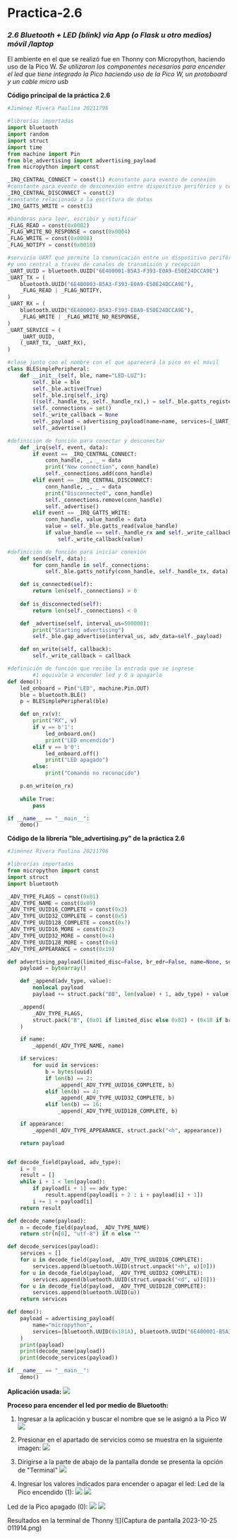 # Practica-2.6

### *2.6 Bluetooth + LED (blink) via App (o Flask u otro medios)  móvil /laptop*

El ambiente en el que se realizó fue en Thonny con Micropython, haciendo uso de la Pico W.
_Se utilizaron los componentes necesarios para encender el led que tiene integrado la Pico_
_haciendo uso de la Pico W, un protoboard y un cable micro usb_

**Código principal de la práctica 2.6**
```python
#Jiménez Rivera Paulina 20211796

#librerías importadas
import bluetooth
import random
import struct
import time
from machine import Pin
from ble_advertising import advertising_payload
from micropython import const

_IRQ_CENTRAL_CONNECT = const(1) #constante para evento de conexión
#constante para evento de desconexión entre dispositivo periférico y central
_IRQ_CENTRAL_DISCONNECT = const(2)
#constante relacionada a la escritura de datos
_IRQ_GATTS_WRITE = const(3)

#banderas para leer, escribir y notificar
_FLAG_READ = const(0x0002)
_FLAG_WRITE_NO_RESPONSE = const(0x0004)
_FLAG_WRITE = const(0x0008)
_FLAG_NOTIFY = const(0x0010)

#servicio UART que permite la comunicación entre un dispositivo periférico
#y uno central a traves de canales de transmisión y recepción 
_UART_UUID = bluetooth.UUID("6E400001-B5A3-F393-E0A9-E50E24DCCA9E")
_UART_TX = (
    bluetooth.UUID("6E400003-B5A3-F393-E0A9-E50E24DCCA9E"),
    _FLAG_READ | _FLAG_NOTIFY,
)
_UART_RX = (
    bluetooth.UUID("6E400002-B5A3-F393-E0A9-E50E24DCCA9E"),
    _FLAG_WRITE | _FLAG_WRITE_NO_RESPONSE,
)
_UART_SERVICE = (
    _UART_UUID,
    (_UART_TX, _UART_RX),
)

#clase junto con el nombre con el que aparecerá la pico en el móvil
class BLESimplePeripheral:
    def __init__(self, ble, name="LED-LUZ"):
        self._ble = ble
        self._ble.active(True)
        self._ble.irq(self._irq)
        ((self._handle_tx, self._handle_rx),) = self._ble.gatts_register_services((_UART_SERVICE,))
        self._connections = set()
        self._write_callback = None
        self._payload = advertising_payload(name=name, services=[_UART_UUID])
        self._advertise()

#definición de función para conectar y desconectar
    def _irq(self, event, data):
        if event == _IRQ_CENTRAL_CONNECT:
            conn_handle, _, _ = data
            print("New connection", conn_handle)
            self._connections.add(conn_handle)
        elif event == _IRQ_CENTRAL_DISCONNECT:
            conn_handle, _, _ = data
            print("Disconnected", conn_handle)
            self._connections.remove(conn_handle)
            self._advertise()
        elif event == _IRQ_GATTS_WRITE:
            conn_handle, value_handle = data
            value = self._ble.gatts_read(value_handle)
            if value_handle == self._handle_rx and self._write_callback:
                self._write_callback(value)

#definición de función para iniciar conexión
    def send(self, data):
        for conn_handle in self._connections:
            self._ble.gatts_notify(conn_handle, self._handle_tx, data)

    def is_connected(self):
        return len(self._connections) > 0
    
    def is_disconnected(self):
        return len(self._connections) < 0 

    def _advertise(self, interval_us=500000):
        print("Starting advertising")
        self._ble.gap_advertise(interval_us, adv_data=self._payload)

    def on_write(self, callback):
        self._write_callback = callback

#definición de función que recibe la entrada que se ingrese
        #1 equivale a encender led y 0 a apagarlo
def demo():
    led_onboard = Pin("LED", machine.Pin.OUT)
    ble = bluetooth.BLE()
    p = BLESimplePeripheral(ble)

    def on_rx(v):
        print("RX", v)
        if v == b'1':
            led_onboard.on()
            print("LED encendido")
        elif v == b'0':
            led_onboard.off()
            print("LED apagado")
        else:
            print("Comando no reconocido")

    p.on_write(on_rx)
    
    while True:
        pass

if __name__ == "__main__":
    demo()
```

**Código de la librería "ble_advertising.py" de la práctica 2.6**
```python
#Jiménez Rivera Paulina 20211796

#librerías importadas
from micropython import const
import struct
import bluetooth

_ADV_TYPE_FLAGS = const(0x01)
_ADV_TYPE_NAME = const(0x09)
_ADV_TYPE_UUID16_COMPLETE = const(0x3)
_ADV_TYPE_UUID32_COMPLETE = const(0x5)
_ADV_TYPE_UUID128_COMPLETE = const(0x7)
_ADV_TYPE_UUID16_MORE = const(0x2)
_ADV_TYPE_UUID32_MORE = const(0x4)
_ADV_TYPE_UUID128_MORE = const(0x6)
_ADV_TYPE_APPEARANCE = const(0x19)

def advertising_payload(limited_disc=False, br_edr=False, name=None, services=None, appearance=0):
    payload = bytearray()

    def _append(adv_type, value):
        nonlocal payload
        payload += struct.pack("BB", len(value) + 1, adv_type) + value

    _append(
        _ADV_TYPE_FLAGS,
        struct.pack("B", (0x01 if limited_disc else 0x02) + (0x18 if br_edr else 0x04)),
    )

    if name:
        _append(_ADV_TYPE_NAME, name)

    if services:
        for uuid in services:
            b = bytes(uuid)
            if len(b) == 2:
                _append(_ADV_TYPE_UUID16_COMPLETE, b)
            elif len(b) == 4:
                _append(_ADV_TYPE_UUID32_COMPLETE, b)
            elif len(b) == 16:
                _append(_ADV_TYPE_UUID128_COMPLETE, b)

    if appearance:
        _append(_ADV_TYPE_APPEARANCE, struct.pack("<h", appearance))

    return payload


def decode_field(payload, adv_type):
    i = 0
    result = []
    while i + 1 < len(payload):
        if payload[i + 1] == adv_type:
            result.append(payload[i + 2 : i + payload[i] + 1])
        i += 1 + payload[i]
    return result

def decode_name(payload):
    n = decode_field(payload, _ADV_TYPE_NAME)
    return str(n[0], "utf-8") if n else ""

def decode_services(payload):
    services = []
    for u in decode_field(payload, _ADV_TYPE_UUID16_COMPLETE):
        services.append(bluetooth.UUID(struct.unpack("<h", u)[0]))
    for u in decode_field(payload, _ADV_TYPE_UUID32_COMPLETE):
        services.append(bluetooth.UUID(struct.unpack("<d", u)[0]))
    for u in decode_field(payload, _ADV_TYPE_UUID128_COMPLETE):
        services.append(bluetooth.UUID(u))
    return services

def demo():
    payload = advertising_payload(
        name="micropython",
        services=[bluetooth.UUID(0x181A), bluetooth.UUID("6E400001-B5A3-F393-E0A9-E50E24DCCA9E")],
    )
    print(payload)
    print(decode_name(payload))
    print(decode_services(payload))

if __name__ == "__main__":
    demo()
```

**Aplicación usada:**
![](c8.png)

**Proceso para encender el led por medio de Bluetooth:**
1. Ingresar a la aplicación y buscar el nombre que se le asignó a la Pico W
![](c1.png)

2. Presionar en el apartado de servicios como se muestra en la siguiente imagen:
![](c2.png)

3. Dirigirse a la parte de abajo de la pantalla donde se presenta la opción de "Terminal"
![](c3.png)

4. Ingresar los valores indicados para encender o apagar el led:
Led de la Pico encendido (1):
 ![](c4.png)
 ![](c5.png)

Led de la Pico apagado (0):
![](c6.png)
![](c7.png)

Resultados en la terminal de Thonny
![](Captura de pantalla 2023-10-25 011914.png)
